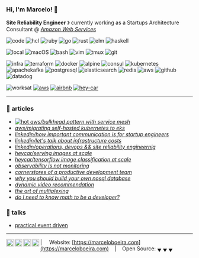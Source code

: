 ### Hi, I'm Marcelo! 🐙

**Site Reliability Engineer** &#12299; currently working as a Startups Architecture Consultant @ _[Amazon Web Services](https://aws.amazon.com)_

![code](https://img.shields.io/static/v1?label=&message=code:&color=555&style=flat-square)
![hcl](https://img.shields.io/static/v1?logo=terraform&label=&message=hcl&color=111&logoColor=AAA&style=flat-square)
![ruby](https://img.shields.io/static/v1?logo=ruby&label=&message=ruby&color=111&logoColor=AAA&style=flat-square)
![go](https://img.shields.io/static/v1?logo=go&label=&message=go&color=111&logoColor=AAA&style=flat-square)
![rust](https://img.shields.io/static/v1?logo=rust&label=&message=rust&color=111&logoColor=AAA&style=flat-square)
![elm](https://img.shields.io/static/v1?logo=elm&label=&message=elm&color=111&logoColor=AAA&style=flat-square)
![haskell](https://img.shields.io/static/v1?logo=haskell&label=&message=haskell&color=111&logoColor=AAA&style=flat-square)

![local](https://img.shields.io/static/v1?label=&message=local:&color=555&style=flat-square)
![macOS](https://img.shields.io/static/v1?logo=apple&label=&message=macOS&color=111&logoColor=AAA&style=flat-square)
![bash](https://img.shields.io/static/v1?logo=gnubash&label=&message=bash&color=111&logoColor=AAA&style=flat-square)
![vim](https://img.shields.io/static/v1?logo=vim&label=&message=vim&color=111&logoColor=AAA&style=flat-square)
![tmux](https://img.shields.io/static/v1?logo=tmux&label=&message=tmux&color=111&logoColor=AAA&style=flat-square)
![git](https://img.shields.io/static/v1?logo=git&label=&message=git&color=111&logoColor=AAA&style=flat-square)

![infra](https://img.shields.io/static/v1?label=&message=infra:&color=555&style=flat-square)
![terraform](https://img.shields.io/static/v1?logo=terraform&label=&message=terraform&color=111&logoColor=AAA&style=flat-square)
![docker](https://img.shields.io/static/v1?logo=docker&label=&message=docker&color=111&logoColor=AAA&style=flat-square)
![alpine](https://img.shields.io/static/v1?logo=alpinelinux&label=&message=alpine&color=111&logoColor=AAA&style=flat-square)
![consul](https://img.shields.io/static/v1?logo=consul&label=&message=consul&color=111&logoColor=AAA&style=flat-square)
![kubernetes](https://img.shields.io/static/v1?logo=kubernetes&label=&message=kubernetes&color=111&logoColor=AAA&style=flat-square)
![apachekafka](https://img.shields.io/static/v1?logo=apachekafka&label=&message=kafka&color=111&logoColor=AAA&style=flat-square)
![postgresql](https://img.shields.io/static/v1?logo=postgresql&label=&message=pgsql&color=111&logoColor=AAA&style=flat-square)
![elasticsearch](https://img.shields.io/static/v1?logo=elasticsearch&label=&message=elasticsearch&color=111&logoColor=AAA&style=flat-square)
![redis](https://img.shields.io/static/v1?logo=redis&label=&message=redis&color=111&logoColor=AAA&style=flat-square)
![aws](https://img.shields.io/static/v1?logo=amazonaws&label=&message=aws&color=111&logoColor=AAA&style=flat-square)
![github](https://img.shields.io/static/v1?logo=github&label=&message=github&color=111&logoColor=AAA&style=flat-square)
![datadog](https://img.shields.io/static/v1?logo=datadog&label=&message=datadog&color=111&logoColor=AAA&style=flat-square)

![worksat](https://img.shields.io/static/v1?label=&message=work:&color=555&style=flat-square)
[![aws](https://img.shields.io/static/v1?logo=amazonaws&label=&message=aws&logoColor=FF9900&color=111&style=flat-square)](https://aws.amazon.com)
[![airbnb](https://img.shields.io/static/v1?logo=airbnb&label=&message=airbnb&color=111&style=flat-square)](https://airbnb.com)
[![hey-car](https://img.shields.io/static/v1?logo=-&label=&message=startups&color=111&style=flat-square)](https://hey.car)

----

### 📰 articles

* [![hot](https://img.shields.io/static/v1?label=&message=new!&logoColor=FFF&color=FF0000&style=flat-square) _aws/bulkhead pattern with service mesh_](https://amzn.to/3xjURqO)
* [_aws/migrating self-hosted kubernetes to eks_](https://bit.ly/KOPS2EKS)
* [_linkedin/how important communication is for startup engineers_](https://bit.ly/3zzRSMT)
* [_linkedin/let's talk about infrastructure costs_](https://bit.ly/3pSONTw)
* [_linkedin/operations, devops && site reliability engineernig_](https://bit.ly/2RREkLq)
* [_heycar/serving images at scale_](https://bit.ly/35sM9ut)
* [_heycar/tensorflow image classification at scale_](https://bit.ly/3cEpD5D)
* [_observability is not monitoring_](https://bit.ly/35c7Aj4)
* [_cornerstores of a productive development team_](https://bit.ly/3xcjeq0)
* [_why you should build your own nosql database_](https://bit.ly/3wvWvVW)
* [_dynamic video recommendation_](https://bit.ly/2TsbNfK)
* [_the art of multiplexing_](https://bit.ly/3pTVkNS)
* [_do I need to know math to be a developer?_](https://bit.ly/3wkGQbY)

### 📼 talks

* [practical event driven](https://bit.ly/35ydZFH)

----

<a href="https://linkedin.com/in/marceloboeira">
  <img align="left" alt="Marcelo's LinkedIn" width="20px" src="https://cdn.jsdelivr.net/npm/simple-icons@v3/icons/linkedin.svg" />
</a>
<a href="https://www.instagram.com/marceloboeira_/">
  <img align="left" alt="Marcelos's Instagram" width="20px" src="https://cdn.jsdelivr.net/npm/simple-icons@v3/icons/instagram.svg" />
</a>
<a href="https://medium.com/@marceloboeira">
  <img align="left" alt="Marcelos's Medium" width="20px" src="https://cdn.jsdelivr.net/npm/simple-icons@v3/icons/medium.svg" />
</a>
<a href="https://soundcloud.com/marceloboeira">
  <img align="left" alt="Marcelos's SoundCloud" width="20px" src="https://cdn.jsdelivr.net/npm/simple-icons@v3/icons/soundcloud.svg" />
</a>

| &nbsp;&nbsp;&nbsp; Website: [https://marceloboeira.com](https://marceloboeira.com) &nbsp;&nbsp;&nbsp;|&nbsp;&nbsp;&nbsp; Open Source: <sub>&#9660; &#9660; &#9660;</sub>
